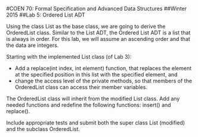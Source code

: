 #COEN 70: Formal Specification and Advanced Data Structures
##Winter 2015 
##Lab 5: Ordered List ADT

Using the class List as the base class, we are going to derive the OrderedList class. Similar to the List ADT, the Ordered List ADT is a list that is always in order. For this lab, we will assume an ascending order and that the data are integers.

Starting with the implemented List class (of Lab 3):

- Add a replace(int index, int element) function, that replaces the element at the specified position in this list with the specified element, and
- change the access level of the private methods, so that members of the OrderedList class can access their member variables.

The OrderedList class will inherit from the modified List class. Add any needed functions and redefine the following functions: insert() and replace().

Include appropriate tests and submit both the super class List (modified) and the subclass OrderedList.
